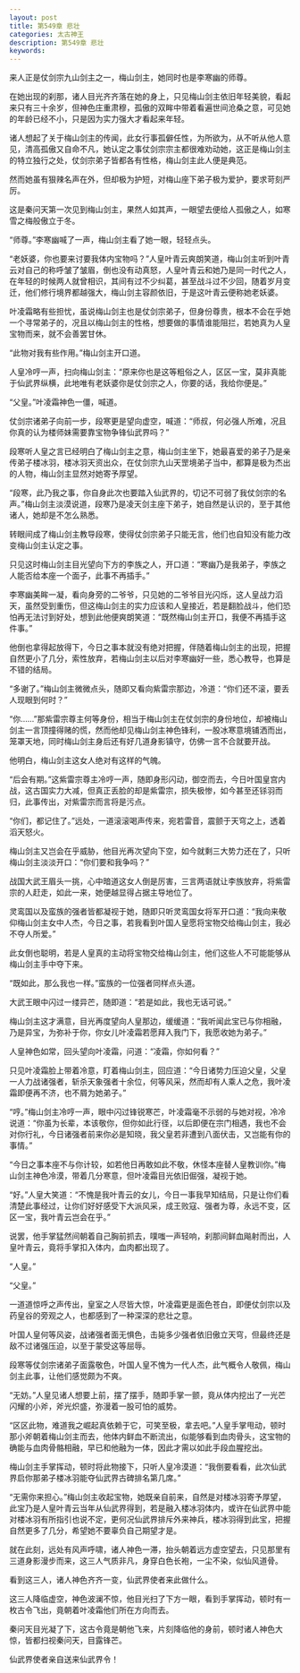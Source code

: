 ```yaml
---
layout: post
title: 第549章 悲壮
categories: 太古神王
description: 第549章 悲壮
keywords:
---
```


来人正是仗剑宗九山剑主之一，梅山剑主，她同时也是李寒幽的师尊。

在她出现的刹那，诸人目光齐齐落在她的身上，只见梅山剑主依旧年轻美貌，看起来只有三十余岁，但神色庄重肃穆，孤傲的双眸中带着看遍世间沧桑之意，可见她的年龄已经不小，只是因为实力强大才看起来年轻。

诸人想起了关于梅山剑主的传闻，此女行事孤僻任性，为所欲为，从不听从他人意见，清高孤傲又自命不凡，她认定之事仗剑宗宗主都很难劝动她，这正是梅山剑主的特立独行之处，仗剑宗弟子皆都各有性格，梅山剑主此人便是典范。

然而她虽有狠辣名声在外，但却极为护短，对梅山座下弟子极为爱护，要求苛刻严厉。

这是秦问天第一次见到梅山剑主，果然人如其声，一眼望去便给人孤傲之人，如寒雪之梅般傲立于冬。

“师尊。”李寒幽喊了一声，梅山剑主看了她一眼，轻轻点头。

“老妖婆，你也要来讨要我体内宝物吗？”人皇叶青云爽朗笑道，梅山剑主听到叶青云对自己的称呼皱了皱眉，倒也没有动真怒，人皇叶青云和她乃是同一时代之人，在年轻的时候两人就曾相识，其间有过不少纠葛，甚至战斗过不少回，随着岁月变迁，他们修行境界都越强大，梅山剑主容颜依旧，于是这叶青云便称她老妖婆。

叶凌霜略有些担忧，虽说梅山剑主也是仗剑宗弟子，但身份尊贵，根本不会在乎她一个寻常弟子的，况且以梅山剑主的性格，想要做的事情谁能阻拦，若她真为人皇宝物而来，就不会善罢甘休。

“此物对我有些作用。”梅山剑主开口道。

人皇冷哼一声，扫向梅山剑主：“原来你也是这等粗俗之人，区区一宝，莫非真能于仙武界纵横，此地唯有老妖婆你是仗剑宗之人，你要的话，我给你便是。”

“父皇。”叶凌霜神色一僵，喊道。

仗剑宗诸弟子向前一步，段寒更是望向虚空，喊道：“师叔，何必强人所难，况且你真的认为楼师妹需要靠宝物争锋仙武界吗？”

段寒听人皇之言已经明白了梅山剑主之意，梅山剑主坐下，她最喜爱的弟子乃是亲传弟子楼冰羽，楼冰羽天资出众，在仗剑宗九山天罡境弟子当中，都算是极为杰出的人物，梅山剑主显然对她寄予厚望。

“段寒，此乃我之事，你自身此次也要踏入仙武界的，切记不可弱了我仗剑宗的名声。”梅山剑主淡漠说道，段寒乃是凌天剑主座下弟子，她自然是认识的，至于其他诸人，她却是不怎么熟悉。

转眼间成了梅山剑主教导段寒，使得仗剑宗弟子只能无言，他们也自知没有能力改变梅山剑主认定之事。

只见这时梅山剑主目光望向下方的李族之人，开口道：“寒幽乃是我弟子，李族之人能否给本座一个面子，此事不再插手。”

李寒幽美眸一凝，看向身旁的二爷爷，只见她的二爷爷目光闪烁，这人皇战力滔天，虽然受到重伤，但这梅山剑主的实力应该和人皇接近，若是翻脸战斗，他们恐怕再无法讨到好处，想到此他便爽朗笑道：“既然梅山剑主开口，我便不再插手这件事。”

他倒也拿得起放得下，今日之事本就没有绝对把握，伴随着梅山剑主的出现，把握自然更小了几分，索性放弃，若梅山剑主以后对李寒幽好一些，悉心教导，也算是不错的结局。

“多谢了。”梅山剑主微微点头，随即又看向紫雷宗那边，冷道：“你们还不滚，要丢人现眼到何时？”

“你……”那紫雷宗尊主何等身份，相当于梅山剑主在仗剑宗的身份地位，却被梅山剑主一言顶撞得赌的慌，然而他却见梅山剑主神色锋利，一股冰寒意境铺洒而出，笼罩天地，同时梅山剑主身后还有好几道身影镇守，仿佛一言不合就要开战。

他明白，梅山剑主这女人绝对有这样的气魄。

“后会有期。”这紫雷宗尊主冷哼一声，随即身形闪动，御空而去，今日叶国皇宫内战，这古国实力大减，但真正丢脸的却是紫雷宗，损失极惨，如今甚至还铩羽而归，此事传出，对紫雷宗而言将是污点。

“你们，都记住了。”远处，一道滚滚喝声传来，宛若雷音，震颤于天穹之上，透着滔天怒火。

梅山剑主又岂会在乎威胁，他目光再次望向下空，如今就剩三大势力还在了，只听梅山剑主淡淡开口：“你们要和我争吗？”

战国大武王眉头一挑，心中暗道这女人倒是厉害，三言两语就让李族放弃，将紫雷宗的人赶走，如此一来，她便越显得占据主导地位了。

灵鸾国以及蛮族的强者皆都凝视于她，随即只听灵鸾国女将军开口道：“我向来敬仰梅山剑主女中人杰，今日之事，若我看到叶国人皇愿将宝物交给梅山剑主，我必不夺人所爱。”

此女倒也聪明，若是人皇真的主动将宝物交给梅山剑主，他们这些人不可能能够从梅山剑主手中夺下来。

“既如此，那么我也一样。”蛮族的一位强者同样点头道。

大武王眼中闪过一缕异芒，随即道：“若是如此，我也无话可说。”

梅山剑主这才满意，目光再度望向人皇那边，缓缓道：“我听闻此宝已与你相融，乃是异宝，为弥补于你，你女儿叶凌霜若愿拜入我门下，我愿收她为弟子。”

人皇神色如常，回头望向叶凌霜，问道：“凌霜，你如何看？”

只见叶凌霜脸上带着冷意，盯着梅山剑主，回应道：“今日诸势力压迫父皇，父皇一人力战诸强者，斩杀天象强者十余位，何等风采，然而却有人乘人之危，我叶凌霜即便再不济，也不屑为她弟子。”

“哼。”梅山剑主冷哼一声，眼中闪过锋锐寒芒，叶凌霜毫不示弱的与她对视，冷冷说道：“你虽为长辈，本该敬你，但你如此行径，以后即便在宗门相遇，我也不会对你行礼，今日诸强者前来你必是知晓，我父皇若非遭到八面伏击，又岂能有你的事情。”

“今日之事本座不与你计较，如若他日再敢如此不敬，休怪本座替人皇教训你。”梅山剑主神色冷漠，带着几分寒意，但叶凌霜目光依旧倔强，凝视于她。

“好。”人皇大笑道：“不愧是我叶青云的女儿，今日一事我早知结局，只是让你们看清楚此事经过，让你们好好感受下大派风采，成王败寇、强者为尊，永远不变，区区一宝，我叶青云岂会在乎。”

说罢，他手掌猛然间朝着自己胸前抓去，噗嗤一声轻响，刹那间鲜血飚射而出，人皇叶青云，竟将手掌扣入体内，血肉都出现了。

“人皇。”

“父皇。”

一道道惊呼之声传出，皇室之人尽皆大惊，叶凌霜更是面色苍白，即便仗剑宗以及药皇谷的旁观之人，也都感到了一种深深的悲壮之意。

叶国人皇何等风姿，战诸强者面无惧色，击毙多少强者依旧傲立天穹，但最终还是敌不过诸强压迫，以至于蒙受这等屈辱。

段寒等仗剑宗诸弟子面露敬色，叶国人皇不愧为一代人杰，此气概令人敬佩，梅山剑主此事，让他们感觉颇为不爽。

“无妨。”人皇见诸人想要上前，摆了摆手，随即手掌一颤，竟从体内挖出了一光芒闪耀的小斧，斧光炽盛，弥漫着一股可怕的威势。

“区区此物，难道我之崛起真依赖于它，可笑至极，拿去吧。”人皇手掌甩动，顿时那小斧朝着梅山剑主而去，他体内鲜血不断流出，似能够看到血肉骨头，这宝物的确能与血肉骨骼相融，早已和他融为一体，因此才需以如此手段血腥挖出。

梅山剑主手掌挥动，顿时将此物接下，只听人皇冷漠道：“我倒要看看，此次仙武界启你那弟子楼冰羽能夺仙武界古碑排名第几席。”

“无需你来担心。”梅山剑主收起宝物，她既亲自前来，自然是对楼冰羽寄予厚望，此宝乃是人皇叶青云当年从仙武界得到，若是融入楼冰羽体内，或许在仙武界中能对楼冰羽有所指引也说不定，更何况仙武界排斥外来神兵，楼冰羽得到此宝，把握自然更多了几分，希望她不要辜负自己期望才是。

就在此刻，远处有风声呼啸，诸人神色一滞，抬头朝着远方虚空望去，只见那里有三道身影漫步而来，这三人气质非凡，身穿白色长袍，一尘不染，似仙风道骨。

看到这三人，诸人神色齐齐一变，仙武界使者来此做什么。

这三人降临虚空，神色波澜不惊，他目光扫了下方一眼，看到手掌挥动，顿时有一枚古令飞出，竟朝着叶凌霜他们所在方向而去。

秦问天目光凝了下，这古令竟是朝他飞来，片刻降临他的身前，顿时诸人神色大惊，皆都扫视秦问天，目露锋芒。

仙武界使者亲自送来仙武界令！
